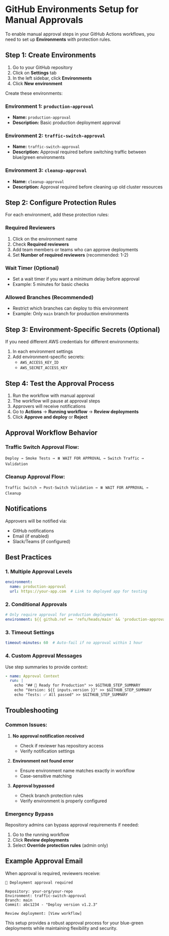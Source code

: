 # GitHub Environments Setup for Manual Approvals

To enable manual approval steps in your GitHub Actions workflows, you need to set up **Environments** with protection rules.

## Step 1: Create Environments

1. Go to your GitHub repository
2. Click on **Settings** tab
3. In the left sidebar, click **Environments**
4. Click **New environment**

Create these environments:

### Environment 1: `production-approval`
- **Name:** `production-approval`
- **Description:** Basic production deployment approval

### Environment 2: `traffic-switch-approval`  
- **Name:** `traffic-switch-approval`
- **Description:** Approval required before switching traffic between blue/green environments

### Environment 3: `cleanup-approval`
- **Name:** `cleanup-approval`  
- **Description:** Approval required before cleaning up old cluster resources

## Step 2: Configure Protection Rules

For each environment, add these protection rules:

### Required Reviewers
1. Click on the environment name
2. Check **Required reviewers**
3. Add team members or teams who can approve deployments
4. Set **Number of required reviewers** (recommended: 1-2)

### Wait Timer (Optional)
- Set a wait timer if you want a minimum delay before approval
- Example: 5 minutes for basic checks

### Allowed Branches (Recommended)
- Restrict which branches can deploy to this environment
- Example: Only `main` branch for production environments

## Step 3: Environment-Specific Secrets (Optional)

If you need different AWS credentials for different environments:

1. In each environment settings
2. Add environment-specific secrets:
   - `AWS_ACCESS_KEY_ID`
   - `AWS_SECRET_ACCESS_KEY`

## Step 4: Test the Approval Process

1. Run the workflow with manual approval
2. The workflow will pause at approval steps
3. Approvers will receive notifications
4. Go to **Actions** → **Running workflow** → **Review deployments**
5. Click **Approve and deploy** or **Reject**

## Approval Workflow Behavior

### Traffic Switch Approval Flow:
```
Deploy → Smoke Tests → ⏸️ WAIT FOR APPROVAL → Switch Traffic → Validation
```

### Cleanup Approval Flow:
```
Traffic Switch → Post-Switch Validation → ⏸️ WAIT FOR APPROVAL → Cleanup
```

## Notifications

Approvers will be notified via:
- GitHub notifications
- Email (if enabled)
- Slack/Teams (if configured)

## Best Practices

### 1. Multiple Approval Levels
```yaml
environment: 
  name: production-approval
  url: https://your-app.com  # Link to deployed app for testing
```

### 2. Conditional Approvals
```yaml
# Only require approval for production deployments
environment: ${{ github.ref == 'refs/heads/main' && 'production-approval' || '' }}
```

### 3. Timeout Settings
```yaml
timeout-minutes: 60  # Auto-fail if no approval within 1 hour
```

### 4. Custom Approval Messages
Use step summaries to provide context:
```yaml
- name: Approval Context
  run: |
    echo "## 🚀 Ready for Production" >> $GITHUB_STEP_SUMMARY
    echo "Version: ${{ inputs.version }}" >> $GITHUB_STEP_SUMMARY
    echo "Tests: ✅ All passed" >> $GITHUB_STEP_SUMMARY
```

## Troubleshooting

### Common Issues:

1. **No approval notification received**
   - Check if reviewer has repository access
   - Verify notification settings

2. **Environment not found error**
   - Ensure environment name matches exactly in workflow
   - Case-sensitive matching

3. **Approval bypassed**
   - Check branch protection rules
   - Verify environment is properly configured

### Emergency Bypass

Repository admins can bypass approval requirements if needed:
1. Go to the running workflow
2. Click **Review deployments** 
3. Select **Override protection rules** (admin only)

## Example Approval Email

When approval is required, reviewers receive:
```
🚀 Deployment approval required

Repository: your-org/your-repo
Environment: traffic-switch-approval  
Branch: main
Commit: abc1234 - "Deploy version v1.2.3"

Review deployment: [View workflow]
```

This setup provides a robust approval process for your blue-green deployments while maintaining flexibility and security.